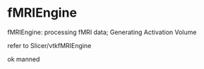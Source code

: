 fMRIEngine
==========

fMRIEngine: processing fMRI data; Generating Activation Volume


refer to Slicer/vtkfMRIEngine

ok manned


